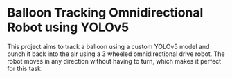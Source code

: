 # Balloon Tracking Omnidirectional Robot using YOLOv5

This project aims to track a balloon using a custom YOLOv5 model and punch it back into the air using a 3 wheeled omnidirectional drive robot. The robot moves in any direction without having to turn, which makes it perfect for this task.

